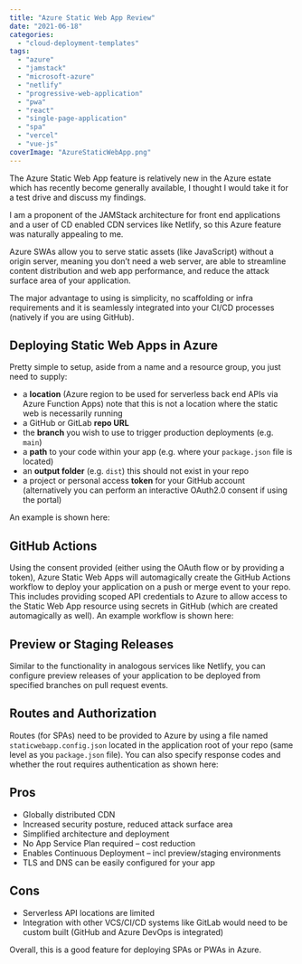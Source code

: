 ```yaml
---
title: "Azure Static Web App Review"
date: "2021-06-18"
categories: 
  - "cloud-deployment-templates"
tags: 
  - "azure"
  - "jamstack"
  - "microsoft-azure"
  - "netlify"
  - "progressive-web-application"
  - "pwa"
  - "react"
  - "single-page-application"
  - "spa"
  - "vercel"
  - "vue-js"
coverImage: "AzureStaticWebApp.png"
---
```


The Azure Static Web App feature is relatively new in the Azure estate which has recently become generally available, I thought I would take it for a test drive and discuss my findings.

I am a proponent of the JAMStack architecture for front end applications and a user of CD enabled CDN services like Netlify, so this Azure feature was naturally appealing to me.

Azure SWAs allow you to serve static assets (like JavaScript) without a origin server, meaning you don’t need a web server, are able to streamline content distribution and web app performance, and reduce the attack surface area of your application.

The major advantage to using is simplicity, no scaffolding or infra requirements and it is seamlessly integrated into your CI/CD processes (natively if you are using GitHub).

## Deploying Static Web Apps in Azure

Pretty simple to setup, aside from a name and a resource group, you just need to supply:

- a **location** (Azure region to be used for serverless back end APIs via Azure Function Apps) note that this is not a location where the static web is necessarily running
- a GitHub or GitLab **repo URL**
- the **branch** you wish to use to trigger production deployments (e.g. `main`)
- a **path** to your code within your app (e.g. where your `package.json` file is located)
- an **output folder** (e.g. `dist`) this should not exist in your repo
- a project or personal access **token** for your GitHub account (alternatively you can perform an interactive OAuth2.0 consent if using the portal)

An example is shown here:

<script src="https://gist.github.com/eef5a25ed01327a180711fd64370c457.js"></script>

## GitHub Actions

Using the consent provided (either using the OAuth flow or by providing a token), Azure Static Web Apps will automagically create the GitHub Actions workflow to deploy your application on a push or merge event to your repo. This includes providing scoped API credentials to Azure to allow access to the Static Web App resource using secrets in GitHub (which are created automagically as well). An example workflow is shown here:

<script src="https://gist.github.com/8e7ad2bdd9ba351368c5aedad289e972.js"></script>

## Preview or Staging Releases

Similar to the functionality in analogous services like Netlify, you can configure preview releases of your application to be deployed from specified branches on pull request events.

## Routes and Authorization

Routes (for SPAs) need to be provided to Azure by using a file named `staticwebapp.config.json` located in the application root of your repo (same level as you `package.json` file). You can also specify response codes and whether the rout requires authentication as shown here:

<script src="https://gist.github.com/7dd3bcf05474da551b3d311ae0729e18.js"></script>

## Pros

- Globally distributed CDN
- Increased security posture, reduced attack surface area
- Simplified architecture and deployment
- No App Service Plan required – cost reduction
- Enables Continuous Deployment – incl preview/staging environments
- TLS and DNS can be easily configured for your app

## Cons

- Serverless API locations are limited
- Integration with other VCS/CI/CD systems like GitLab would need to be custom built (GitHub and Azure DevOps is integrated)

Overall, this is a good feature for deploying SPAs or PWAs in Azure.
